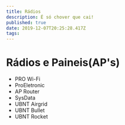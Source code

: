 ```yaml
---
title: Rádios
description: É só chover que cai!
published: true
date: 2019-12-07T20:25:28.417Z
tags: 
---
```


# Rádios e Paineis(AP's)

- PRO Wi-Fi
- ProEletronic
- AP Router
- SysData
- UBNT Airgrid
- UBNT Bullet
- UBNT Rocket